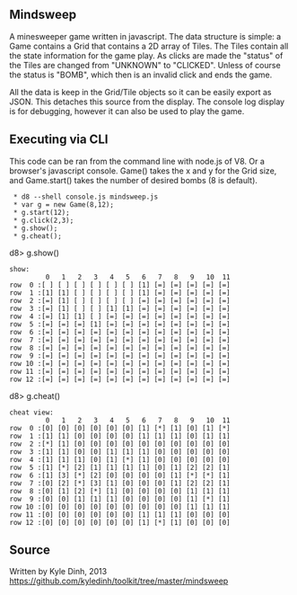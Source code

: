 Mindsweep
---------
A minesweeper game written in javascript. The data structure is simple: a Game contains a Grid that contains a 2D array of Tiles. The Tiles contain all the state information for the game play. As clicks are made the "status" of the Tiles are changed from "UNKNOWN" to "CLICKED".  Unless of course the status is "BOMB", which then is an invalid click and ends the game.

All the data is keep in the Grid/Tile objects so it can be easily export as JSON. This detaches this source from the display. The console log display is for debugging, however it can also be used to play the game. 

Executing via CLI 
-----------------
This code can be ran from the command line with node.js of V8. Or a browser's javascript console. Game() takes the x and y for the Grid size, and Game.start() takes the number of desired bombs (8 is default).
```
 * d8 --shell console.js mindsweep.js
 * var g = new Game(8,12);
 * g.start(12);
 * g.click(2,3);
 * g.show();
 * g.cheat(); 
```
d8> g.show()
```
show:
         0   1   2   3   4   5   6   7   8   9   10  11  
row  0 :[ ] [ ] [ ] [ ] [ ] [ ] [1] [=] [=] [=] [=] [=] 
row  1 :[1] [1] [ ] [ ] [ ] [ ] [1] [=] [=] [=] [=] [=] 
row  2 :[=] [1] [ ] [ ] [ ] [ ] [=] [=] [=] [=] [=] [=] 
row  3 :[=] [1] [ ] [ ] [1] [1] [=] [=] [=] [=] [=] [=] 
row  4 :[=] [1] [1] [ ] [=] [=] [=] [=] [=] [=] [=] [=] 
row  5 :[=] [=] [=] [1] [=] [=] [=] [=] [=] [=] [=] [=] 
row  6 :[=] [=] [=] [=] [=] [=] [=] [=] [=] [=] [=] [=] 
row  7 :[=] [=] [=] [=] [=] [=] [=] [=] [=] [=] [=] [=] 
row  8 :[=] [=] [=] [=] [=] [=] [=] [=] [=] [=] [=] [=] 
row  9 :[=] [=] [=] [=] [=] [=] [=] [=] [=] [=] [=] [=] 
row 10 :[=] [=] [=] [=] [=] [=] [=] [=] [=] [=] [=] [=] 
row 11 :[=] [=] [=] [=] [=] [=] [=] [=] [=] [=] [=] [=] 
row 12 :[=] [=] [=] [=] [=] [=] [=] [=] [=] [=] [=] [=] 
```


d8> g.cheat()
```
cheat view:
         0   1   2   3   4   5   6   7   8   9   10  11  
row  0 :[0] [0] [0] [0] [0] [0] [1] [*] [1] [0] [1] [*] 
row  1 :[1] [1] [0] [0] [0] [0] [1] [1] [1] [0] [1] [1] 
row  2 :[*] [1] [0] [0] [0] [0] [0] [0] [0] [0] [0] [0] 
row  3 :[1] [1] [0] [0] [1] [1] [1] [0] [0] [0] [0] [0] 
row  4 :[1] [1] [1] [0] [1] [*] [1] [0] [0] [0] [0] [0] 
row  5 :[1] [*] [2] [1] [1] [1] [1] [0] [1] [2] [2] [1] 
row  6 :[1] [3] [*] [2] [0] [0] [0] [0] [1] [*] [*] [1] 
row  7 :[0] [2] [*] [3] [1] [0] [0] [0] [1] [2] [2] [1] 
row  8 :[0] [1] [2] [*] [1] [0] [0] [0] [0] [1] [1] [1] 
row  9 :[0] [0] [1] [1] [1] [0] [0] [0] [0] [1] [*] [1] 
row 10 :[0] [0] [0] [0] [0] [0] [0] [0] [0] [1] [1] [1] 
row 11 :[0] [0] [0] [0] [0] [0] [1] [1] [1] [0] [0] [0] 
row 12 :[0] [0] [0] [0] [0] [0] [1] [*] [1] [0] [0] [0] 
```

Source
------
Written by Kyle Dinh, 2013
https://github.com/kyledinh/toolkit/tree/master/mindsweep

